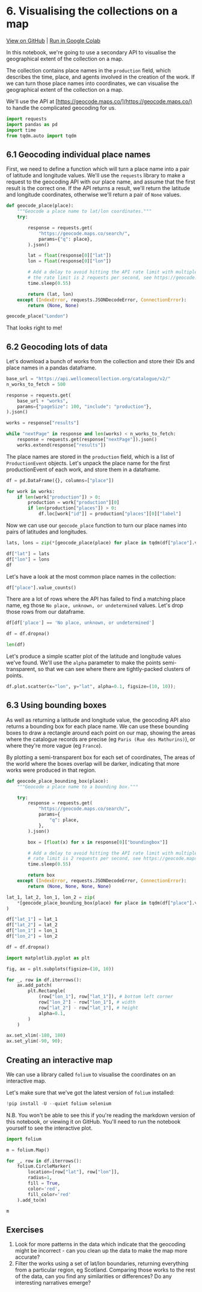 # 6. Visualising the collections on a map

[View on GitHub](https://github.com/wellcomecollection/developers.wellcomecollection.org/blob/dependabot/npm_and_yarn/cross-spawn-7.0.6/notebooks/06-visualising-the-collection-on-a-map.ipynb) | [Run in Google Colab](https://colab.research.google.com/github/wellcomecollection/developers.wellcomecollection.org/blob/dependabot/npm_and_yarn/cross-spawn-7.0.6/notebooks/06-visualising-the-collection-on-a-map.ipynb)

In this notebook, we're going to use a secondary API to visualise the geographical extent of the collection on a map. 

The collection contains place names in the `production` field, which describes the time, place, and agents involved in the creation of the work. If we can turn those place names into coordinates, we can visualise the geographical extent of the collection on a map.

We'll use the API at [https://geocode.maps.co/](https://geocode.maps.co/) to handle the complicated geocoding for us.


```python
import requests
import pandas as pd
import time
from tqdm.auto import tqdm
```

## 6.1 Geocoding individual place names

First, we need to define a function which will turn a place name into a pair of latitude and longitude values. We'll use the `requests` library to make a request to the geocoding API with our place name, and assume that the first result is the correct one. If the API returns a result, we'll return the latitude and longitude coordinates, otherwise we'll return a pair of `None` values.


```python
def geocode_place(place):
    """Geocode a place name to lat/lon coordinates."""
    try:

        response = requests.get(
            "https://geocode.maps.co/search/",
            params={"q": place},
        ).json()

        lat = float(response[0]["lat"])
        lon = float(response[0]["lon"])

        # Add a delay to avoid hitting the API rate limit with multiple requests.
        # the rate limit is 2 requests per second, see https://geocode.maps.co/
        time.sleep(0.55)

        return (lat, lon)
    except (IndexError, requests.JSONDecodeError, ConnectionError):
        return (None, None)
```


```python
geocode_place("London")
```

That looks right to me! 

## 6.2 Geocoding lots of data

Let's download a bunch of works from the collection and store their IDs and place names in a pandas dataframe.


```python
base_url = "https://api.wellcomecollection.org/catalogue/v2/"
n_works_to_fetch = 500

response = requests.get(
    base_url + "works",
    params={"pageSize": 100, "include": "production"},
).json()

works = response["results"]

while "nextPage" in response and len(works) < n_works_to_fetch:
    response = requests.get(response["nextPage"]).json()
    works.extend(response["results"])
```

The place names are stored in the `production` field, which is a list of `ProductionEvent` objects. Let's unpack the place name for the first productionEvent of each work, and store them in a dataframe.


```python
df = pd.DataFrame({}, columns=["place"])

```


```python
for work in works:
    if len(work["production"]) > 0:
        production = work["production"][0]
        if len(production["places"]) > 0:
            df.loc[work["id"]] = production["places"][0]["label"]
```

Now we can use our `geocode_place` function to turn our place names into pairs of latitudes and longitudes.


```python
lats, lons = zip(*[geocode_place(place) for place in tqdm(df["place"].values)])
```


```python
df["lat"] = lats
df["lon"] = lons
df
```

Let's have a look at the most common place names in the collection:


```python
df["place"].value_counts()
```

There are a lot of rows where the API has failed to find a matching place name, eg those `No place, unknown, or undetermined` values. Let's drop those rows from our dataframe.


```python
df[df['place'] == 'No place, unknown, or undetermined']
```


```python
df = df.dropna()
```


```python
len(df)
```

Let's produce a simple scatter plot of the latitude and longitude values we've found. We'll use the `alpha` parameter to make the points semi-transparent, so that we can see where there are tightly-packed clusters of points.


```python
df.plot.scatter(x="lon", y="lat", alpha=0.1, figsize=(10, 10));
```

## 6.3 Using bounding boxes

As well as returning a latitude and longitude value, the geocoding API also returns a bounding box for each place name. We can use these bounding boxes to draw a rectangle around each point on our map, showing the areas where the catalogue records are precise (eg `Paris (Rue des Mathurins)`), or where they're more vague (eg `France`).

By plotting a semi-transparent box for each set of coordinates, The areas of the world where the boxes overlap will be darker, indicating that more works were produced in that region.


```python
def geocode_place_bounding_box(place):
    """Geocode a place name to a bounding box."""

    try:
        response = requests.get(
            "https://geocode.maps.co/search/",
            params={
                "q": place,
            },
        ).json()

        box = [float(x) for x in response[0]["boundingbox"]]

        # Add a delay to avoid hitting the API rate limit with multiple requests.
        # rate limit is 2 requests per second, see https://geocode.maps.co/
        time.sleep(0.55)

        return box
    except (IndexError, requests.JSONDecodeError, ConnectionError):
        return (None, None, None, None)
```


```python
lat_1, lat_2, lon_1, lon_2 = zip(
    *[geocode_place_bounding_box(place) for place in tqdm(df["place"].values)]
)
```


```python
df["lat_1"] = lat_1
df["lat_2"] = lat_2
df["lon_1"] = lon_1
df["lon_2"] = lon_2

df = df.dropna()
```


```python
import matplotlib.pyplot as plt

fig, ax = plt.subplots(figsize=(10, 10))

for _, row in df.iterrows():
    ax.add_patch(
        plt.Rectangle(
            (row["lon_1"], row["lat_1"]), # bottom left corner
            row["lon_2"] - row["lon_1"], # width
            row["lat_2"] - row["lat_1"], # height
            alpha=0.1,
        )
    )

ax.set_xlim(-180, 180)
ax.set_ylim(-90, 90);
```

## Creating an interactive map

We can use a library called `folium` to visualise the coordinates on an interactive map.

Let's make sure that we've got the latest version of `folium` installed:


```python
!pip install -U --quiet folium selenium
```

N.B. You won't be able to see this if you're reading the markdown version of this notebook, or viewing it on GitHub. You'll need to run the notebook yourself to see the interactive plot.


```python
import folium

m = folium.Map()

for _, row in df.iterrows():
    folium.CircleMarker(
        location=[row["lat"], row["lon"]],
        radius=1,
        fill = True,
        color='red',
        fill_color='red'
    ).add_to(m)

m
```

## Exercises

1. Look for more patterns in the data which indicate that the geocoding might be incorrect - can you clean up the data to make the map more accurate?
2. Filter the works using a set of lat/lon boundaries, returning everything from a particular region, eg Scotland. Comparing those works to the rest of the data, can you find any similarities or differences? Do any interesting narratives emerge?


